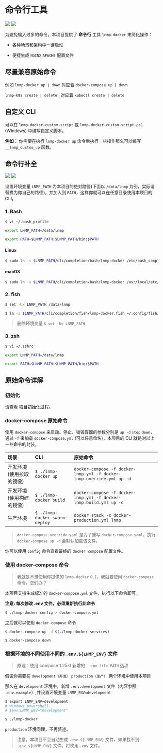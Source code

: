 # 命令行工具

[![](https://img.shields.io/badge/AD-%E8%85%BE%E8%AE%AF%E4%BA%91%E5%AE%B9%E5%99%A8%E6%9C%8D%E5%8A%A1-blue.svg)](https://cloud.tencent.com/act/cps/redirect?redirect=10058&cps_key=3a5255852d5db99dcd5da4c72f05df61) [![](https://img.shields.io/badge/Support-%E8%85%BE%E8%AE%AF%E4%BA%91%E8%87%AA%E5%AA%92%E4%BD%93-brightgreen.svg)](https://cloud.tencent.com/developer/support-plan?invite_code=13vokmlse8afh)

为避免输入过多的命令，本项目提供了 **命令行** 工具 `lnmp-docker` 来简化操作：

* 各种场景和架构中一键启动

* 便捷生成 `NGINX` `APACHE` 配置文件

## 尽量兼容原始命令

例如 `lnmp-docker up | down` 对应着 `docker-compose up | down`

`lnmp-k8s create | delete ` 对应着 `kubectl create | delete`

## 自定义 CLI

可以在 `lnmp-docker-custom-script` 或 `lnmp-docker-custom-script.ps1` (Windows) 中编写自定义脚本。

**例如：** 你需要在执行 `lnmp-docker up` 命令后执行一些操作那么可以编写 `__lnmp_custom_up` 函数。

## 命令行补全

[![](https://img.shields.io/badge/AD-%E8%85%BE%E8%AE%AF%E4%BA%91%E5%AE%B9%E5%99%A8%E6%9C%8D%E5%8A%A1-blue.svg)](https://cloud.tencent.com/act/cps/redirect?redirect=10058&cps_key=3a5255852d5db99dcd5da4c72f05df61) [![](https://img.shields.io/badge/Support-%E8%85%BE%E8%AE%AF%E4%BA%91%E8%87%AA%E5%AA%92%E4%BD%93-brightgreen.svg)](https://cloud.tencent.com/developer/support-plan?invite_code=13vokmlse8afh)

设置环境变量 `LNMP_PATH` 为本项目的绝对路径(下面以 `/data/lnmp` 为例，实际请替换为你自己的路径)，并加入到 `PATH`，这样你就可以在任意目录使用本项目的 CLI。

### 1. Bash

```bash
$ vi ~/.bash_profile

export LNMP_PATH=/data/lnmp

export PATH=$LNMP_PATH:$LNMP_PATH/bin:$PATH
```

#### Linux

```bash
$ sudo ln -s $LNMP_PATH/cli/completion/bash/lnmp-docker /etc/bash_completion.d/lnmp-docker
```

#### macOS

```bash
$ sudo ln -s $LNMP_PATH/cli/completion/bash/lnmp-docker /usr/local/etc/bash_completion.d/lnmp-docker
```

### 2. fish

```bash
$ set -Ux LNMP_PATH /data/lnmp

$ ln -s $LNMP_PATH/cli/completion/fish/lnmp-docker.fish ~/.config/fish/completions/
```

> 删除环境变量 `$ set -Ue LNMP_PATH`

### 3. zsh

```bash
$ vi ~/.zshrc

export LNMP_PATH=/data/lnmp

export PATH=$LNMP_PATH:$LNMP_PATH/bin:$PATH
```

## 原始命令详解

### 初始化

请查看 [项目初始化过程](init.md)。

### docker-compose 原始命令

使用 `docker-compose` 来启动、停止、销毁容器的参数分别是 `up -d` `stop` `down`，通过 `-f` 来加载 `docker-compose.yml` (可以任意命名)，本项目的 CLI 就是对以上一些命令的封装。

|场景|CLI|原始命令|
|:--|:--|:-|
|开发环境(使用拉取的镜像)  | `$ ./lnmp-docker up`           |`docker-compose -f docker-lnmp.yml -f docker-lnmp.override.yml up -d`                                                            |
|开发环境(使用构建的镜像)  | `$ ./lnmp-docker build`        |`docker-compose -f docker-lnmp.yml -f docker-lnmp.build.yml up -d`         |
|生产环境                 | `$ ./lnmp-docker swarm-deploy` |`docker stack -c docker-production.yml lnmp`                                   |

>`docker-compose.override.yaml` 是为了重写 `docker-compose.yaml`，执行 `docker-compose up -d` 会默认加载该文件。

你可以使用 `config` 命令查看最终的 `docker compose` 配置文件。

### 使用 docker-compose 命令

> 我就是不想使用你提供的 `lnmp-docker` `CLI`，我就要使用 `docker-compose` 命令，怎们办？

本项目支持生成标准的 `docker-compose.yml` 文件，执行以下命令即可。

**注意: 每次修改 .env 文件，必须重新执行此命令**

```bash
$ ./lnmp-docker config > docker-compose.yml
```

之后就可以使用 `docker-compose` 命令

```bash
$ docker-compose up -d $(./lnmp-docker services)

$ docker-compose down
```

### 根据环境的不同使用不同的 `.env.${LNMP_ENV}` 文件

> 原理：使用 compose 1.25.0 新增的 `--env-file PATH` 选项

假设你需要在 `development（开发）` `production（生产）` 两个环境中使用本项目

那么在 `development` 环境中，新增 `.env.development` 文件（内容参照 `.env.example`）,并设置环境变量 `LNMP_ENV=development`

```bash
$ export LNMP_ENV=development
# windows powershell
# $env:LNMP_ENV="development"

$ ./lnmp-docker
```

`production` 环境同理，不再赘述。

> 注意，本项目不会自动生成 `.env.${LNMP_ENV}` 文件，如果找不到 `.env.${LNMP_ENV}` 文件，将使用 `.env` 文件。
